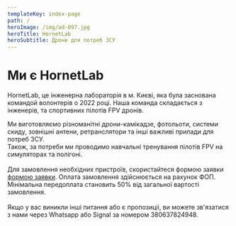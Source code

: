 ```yaml
---
templateKey: index-page
path: /
heroImage: /img/ad-097.jpg
heroTitle: HornetLab
heroSubtitle: Дрони для потреб ЗСУ
---
```

# Ми є HornetLab

HornetLab, це інженерна лабораторія в м. Києві, яка була заснована командой волонтерів о 2022 році. Н﻿аша команда складається з інженерів, та спортивних пілотів FPV дронів. 

Ми виготовляємо різноманітні дрони-камікадзе, фотольоти, системи скиду, зовнішні антени, ретранслятори та інші важливі прилади для потреб ЗСУ. \
Також, за потреби ми проводимо навчальні тренування пілотів FPV на симуляторах та полігоні. \
\
Д﻿ля замовлення необхідних пристроїв, скористайтеся формою заявки <a href="https://docs.google.com/forms/d/e/1FAIpQLSflTILqQ9CENT9xGsnn4Ke6l-D-2m2yaclV2jH2pzXmjGk51w/viewform" target="_blank" rel="noopener noreferrer">формою заявки</a>. О﻿плата замовлення здійснюється на рахунок ФОП. Мінімальна передоплата становить 50% від загальної вартості замовлення.\
\
Якщо у вас виникли інші питання або є пропозиціі, ви можете зв'язатися з нами через Whatsapp або Signal за номером 380637824948.